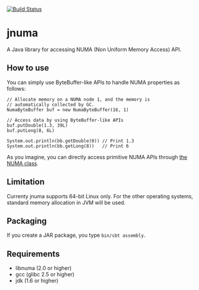 [![Build Status](https://travis-ci.org/maropu/jnuma.svg?branch=master)](https://travis-ci.org/maropu/jnuma)

jnuma
=========

A Java library for accessing NUMA (Non Uniform Memory Access) API.

## How to use

You can simply use ByteBuffer-like APIs to handle NUMA properties as follows:

```
// Allocate memory on a NUMA node 1, and the memory is
// automatically collected by GC.
NumaByteBuffer buf = new NumaByteBuffer(16, 1)

// Access data by using ByteBuffer-like APIs
buf.putDouble(1.3, 39L)
buf.putLong(8, 6L)

System.out.println(bb.getDouble(0)) // Print 1.3
System.out.println(bb.getLong(8))   // Print 6
```

As you imagine, you can directly access primitive NUMA APIs through
[the NUMA class](./src/main/java/xerial/jnuma/Numa.java).

## Limitation

Currenty jnuma supports 64-bit Linux only.
For the other operating systems, standard memory allocation in JVM will be used.

## Packaging

If you create a JAR package, you type ``bin/sbt assembly``.

## Requirements

* libnuma (2.0 or higher)
* gcc (glibc 2.5 or higher)
* jdk (1.6 or higher)

